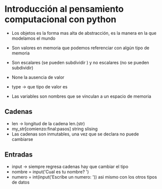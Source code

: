 # Introducción al pensamiento computacional con python

- Los objetos es la forma mas alta de abstracción, es la manera en la que modelamos el mundo
- Son valores en memoria que podemos referenciar con algún tipo de memoria
- Son escalares (se pueden subdividir ) y no escalares (no se pueden subdividir)
- None la ausencia de valor

- type -> que tipo de valor es

- Las variables son nombres que se vinculan a un espacio de memoria

## Cadenas

- len -> longitud de la cadena len.(str)
- my_str[comienzo:final:pasos] string slising
- Las cadenas son inmutables, una vez que se declara no puede cambiarse

## Entradas

- input -> siempre regresa cadenas hay que cambiar el tipo
- nombre = input('Cual es tu nombre? ')
- numero = int(input('Escribe un numero: ')) asi mismo con los otros tipos de datos
